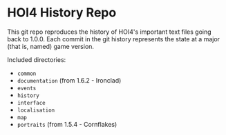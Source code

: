 # HOI4 History Repo

This git repo reproduces the history of HOI4's important text files going back to 1.0.0. Each commit in the git history represents the state at a major (that is, named) game version.

Included directories:

- `common`
- `documentation` (from 1.6.2 - Ironclad)
- `events`
- `history`
- `interface`
- `localisation`
- `map`
- `portraits` (from 1.5.4 - Cornflakes)